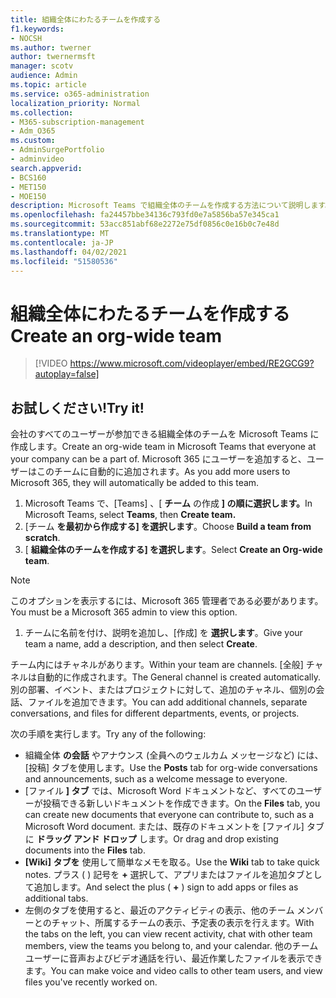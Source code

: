 ```yaml
---
title: 組織全体にわたるチームを作成する
f1.keywords:
- NOCSH
ms.author: twerner
author: twernermsft
manager: scotv
audience: Admin
ms.topic: article
ms.service: o365-administration
localization_priority: Normal
ms.collection:
- M365-subscription-management
- Adm_O365
ms.custom:
- AdminSurgePortfolio
- adminvideo
search.appverid:
- BCS160
- MET150
- MOE150
description: Microsoft Teams で組織全体のチームを作成する方法について説明します。
ms.openlocfilehash: fa24457bbe34136c793fd0e7a5856ba57e345ca1
ms.sourcegitcommit: 53acc851abf68e2272e75df0856c0e16b0c7e48d
ms.translationtype: MT
ms.contentlocale: ja-JP
ms.lasthandoff: 04/02/2021
ms.locfileid: "51580536"
---
```

# <a name="create-an-org-wide-team"></a><span data-ttu-id="0ea05-103">組織全体にわたるチームを作成する</span><span class="sxs-lookup"><span data-stu-id="0ea05-103">Create an org-wide team</span></span>

> [!VIDEO https://www.microsoft.com/videoplayer/embed/RE2GCG9?autoplay=false]

## <a name="try-it"></a><span data-ttu-id="0ea05-104">お試しください!</span><span class="sxs-lookup"><span data-stu-id="0ea05-104">Try it!</span></span>

<span data-ttu-id="0ea05-105">会社のすべてのユーザーが参加できる組織全体のチームを Microsoft Teams に作成します。</span><span class="sxs-lookup"><span data-stu-id="0ea05-105">Create an org-wide team in Microsoft Teams that everyone at your company can be a part of.</span></span> <span data-ttu-id="0ea05-106">Microsoft 365 にユーザーを追加すると、ユーザーはこのチームに自動的に追加されます。</span><span class="sxs-lookup"><span data-stu-id="0ea05-106">As you add more users to Microsoft 365, they will automatically be added to this team.</span></span>

1. <span data-ttu-id="0ea05-107">Microsoft Teams で、[Teams] 、[  **チーム** の作成 **] の順に選択します。**</span><span class="sxs-lookup"><span data-stu-id="0ea05-107">In Microsoft Teams, select  **Teams**, then **Create team.**</span></span>
2. <span data-ttu-id="0ea05-108">[チーム  **を最初から作成する] を選択します**。</span><span class="sxs-lookup"><span data-stu-id="0ea05-108">Choose  **Build a team from scratch**.</span></span>
3. <span data-ttu-id="0ea05-109">[  **組織全体のチームを作成する] を選択します**。</span><span class="sxs-lookup"><span data-stu-id="0ea05-109">Select  **Create an Org-wide team**.</span></span>

> [!NOTE]
> <span data-ttu-id="0ea05-110">このオプションを表示するには、Microsoft 365 管理者である必要があります。</span><span class="sxs-lookup"><span data-stu-id="0ea05-110">You must be a Microsoft 365 admin to view this option.</span></span>

1. <span data-ttu-id="0ea05-111">チームに名前を付け、説明を追加し、[作成] を  **選択します**。</span><span class="sxs-lookup"><span data-stu-id="0ea05-111">Give your team a name, add a description, and then select  **Create**.</span></span>

<span data-ttu-id="0ea05-112">チーム内にはチャネルがあります。</span><span class="sxs-lookup"><span data-stu-id="0ea05-112">Within your team are channels.</span></span> <span data-ttu-id="0ea05-113">[全般] チャネルは自動的に作成されます。</span><span class="sxs-lookup"><span data-stu-id="0ea05-113">The General channel is created automatically.</span></span> <span data-ttu-id="0ea05-114">別の部署、イベント、またはプロジェクトに対して、追加のチャネル、個別の会話、ファイルを追加できます。</span><span class="sxs-lookup"><span data-stu-id="0ea05-114">You can add additional channels, separate conversations, and files for different departments, events, or projects.</span></span>

<span data-ttu-id="0ea05-115">次の手順を実行します。</span><span class="sxs-lookup"><span data-stu-id="0ea05-115">Try any of the following:</span></span>

- <span data-ttu-id="0ea05-116">組織全体  **の会話** やアナウンス (全員へのウェルカム メッセージなど) には、[投稿] タブを使用します。</span><span class="sxs-lookup"><span data-stu-id="0ea05-116">Use the  **Posts** tab for org-wide conversations and announcements, such as a welcome message to everyone.</span></span>
- <span data-ttu-id="0ea05-117">[ファイル  **] タブ** では、Microsoft Word ドキュメントなど、すべてのユーザーが投稿できる新しいドキュメントを作成できます。</span><span class="sxs-lookup"><span data-stu-id="0ea05-117">On the  **Files** tab, you can create new documents that everyone can contribute to, such as a Microsoft Word document.</span></span> <span data-ttu-id="0ea05-118">または、既存のドキュメントを [ファイル] タブに  **ドラッグ アンド ドロップ** します。</span><span class="sxs-lookup"><span data-stu-id="0ea05-118">Or drag and drop existing documents into the  **Files** tab.</span></span>
- <span data-ttu-id="0ea05-119">**[Wiki] タブを** 使用して簡単なメモを取る。</span><span class="sxs-lookup"><span data-stu-id="0ea05-119">Use the  **Wiki** tab to take quick notes.</span></span> <span data-ttu-id="0ea05-120">プラス ( ) 記号を **+** 選択して、アプリまたはファイルを追加タブとして追加します。</span><span class="sxs-lookup"><span data-stu-id="0ea05-120">And select the plus ( **+** ) sign to add apps or files as additional tabs.</span></span>
- <span data-ttu-id="0ea05-121">左側のタブを使用すると、最近のアクティビティの表示、他のチーム メンバーとのチャット、所属するチームの表示、予定表の表示を行えます。</span><span class="sxs-lookup"><span data-stu-id="0ea05-121">With the tabs on the left, you can view recent activity, chat with other team members, view the teams you belong to, and your calendar.</span></span> <span data-ttu-id="0ea05-122">他のチーム ユーザーに音声およびビデオ通話を行い、最近作業したファイルを表示できます。</span><span class="sxs-lookup"><span data-stu-id="0ea05-122">You can make voice and video calls to other team users, and view files you've recently worked on.</span></span>